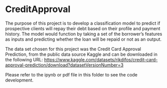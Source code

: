 # CreditApproval

The purpose of this project is to develop a classification model to predict if prospective clients will repay their debt based on their profile and payment history. The model would function by taking a set of the borrower’s features as inputs and predicting whether the loan will be repaid or not as an output.

The data set chosen for this project was the Credit Card Approval Prediction, from the public data source Kaggle and can be downloaded in the following URL: https://www.kaggle.com/datasets/rikdifos/credit-card-approval-prediction/download?datasetVersionNumber=3

Please refer to the ipynb or pdf file in this folder to see the code development.
